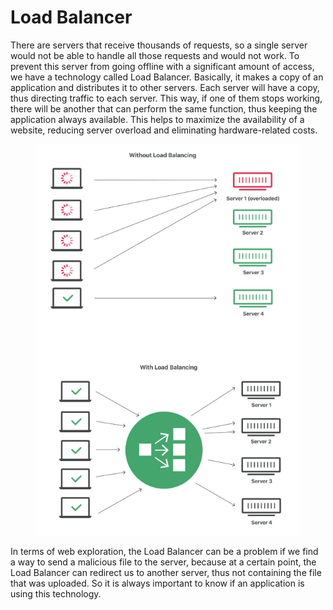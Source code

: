 # Load Balancer

There are servers that receive thousands of requests, so a single server would not be able to handle all those requests and would not work. To prevent this server from going offline with a significant amount of access, we have a technology called Load Balancer. Basically, it makes a copy of an application and distributes it to other servers. Each server will have a copy, thus directing traffic to each server. This way, if one of them stops working, there will be another that can perform the same function, thus keeping the application always available. This helps to maximize the availability of a website, reducing server overload and eliminating hardware-related costs.

<figure><img src="../.gitbook/assets/load-balancer.png" alt=""><figcaption></figcaption></figure>

In terms of web exploration, the Load Balancer can be a problem if we find a way to send a malicious file to the server, because at a certain point, the Load Balancer can redirect us to another server, thus not containing the file that was uploaded. So it is always important to know if an application is using this technology.
